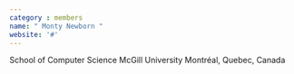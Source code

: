 ```yaml
---
category : members
name: " Monty Newborn " 
website: '#'
---
```

School of Computer Science
McGill University
Montréal, Quebec, Canada

